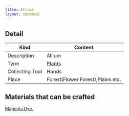 ```yaml
---
title: Allium
layout: document
---
```

## Detail

|Kind|Content|
|---|---|
|Description|Allium|
|Type|[Plants](Plants)|
|Collecting Tool|Hands|
|Place|Forest(Flower Forest),Plains etc.|

## Materials that can be crafted

[Magenta Dye](Magenta_Dye),
